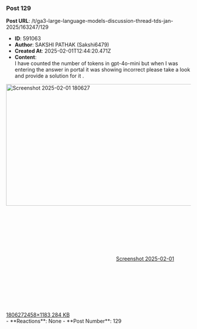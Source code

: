 ### Post 129
**Post URL**: /t/ga3-large-language-models-discussion-thread-tds-jan-2025/163247/129
- **ID**: 591063
- **Author**: SAKSHI PATHAK (Sakshi6479)
- **Created At**: 2025-02-01T12:44:20.471Z
- **Content**:  
  I have counted the number of tokens in gpt-4o-mini but when I was entering the answer in portal it was showing incorrect please take a look and provide a solution for it .<br>
<div class="lightbox-wrapper"><a class="lightbox" href="https://europe1.discourse-cdn.com/flex013/uploads/iitm/original/3X/a/8/a8c5d62747d23ed0d286375fa44222ddd87fba3e.png" data-download-href="/uploads/short-url/o524PiqcD03bScfEheFjdh8Soii.png?dl=1" title="Screenshot 2025-02-01 180627" rel="noopener nofollow ugc"><img src="https://europe1.discourse-cdn.com/flex013/uploads/iitm/optimized/3X/a/8/a8c5d62747d23ed0d286375fa44222ddd87fba3e_2_690x332.png" alt="Screenshot 2025-02-01 180627" data-base62-sha1="o524PiqcD03bScfEheFjdh8Soii" width="690" height="332" srcset="https://europe1.discourse-cdn.com/flex013/uploads/iitm/optimized/3X/a/8/a8c5d62747d23ed0d286375fa44222ddd87fba3e_2_690x332.png, https://europe1.discourse-cdn.com/flex013/uploads/iitm/optimized/3X/a/8/a8c5d62747d23ed0d286375fa44222ddd87fba3e_2_1035x498.png 1.5x, https://europe1.discourse-cdn.com/flex013/uploads/iitm/optimized/3X/a/8/a8c5d62747d23ed0d286375fa44222ddd87fba3e_2_1380x664.png 2x" data-dominant-color="2B2B2C"><div class="meta"><svg class="fa d-icon d-icon-far-image svg-icon" aria-hidden="true"><use href="#far-image"></use></svg><span class="filename">Screenshot 2025-02-01 180627</span><span class="informations">2458×1183 284 KB</span><svg class="fa d-icon d-icon-discourse-expand svg-icon" aria-hidden="true"><use href="#discourse-expand"></use></svg></div></a></div>
- **Reactions**: None
- **Post Number**: 129


